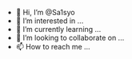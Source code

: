 - 👋 Hi, I’m @Sa1syo
- 👀 I’m interested in ...
- 🌱 I’m currently learning ...
- 💞️ I’m looking to collaborate on ...
- 📫 How to reach me ...

<!---
Sa1syo/Sa1syo is a ✨ special ✨ repository because its `README.md` (this file) appears on your GitHub profile.
You can click the Preview link to take a look at your changes.
--->
